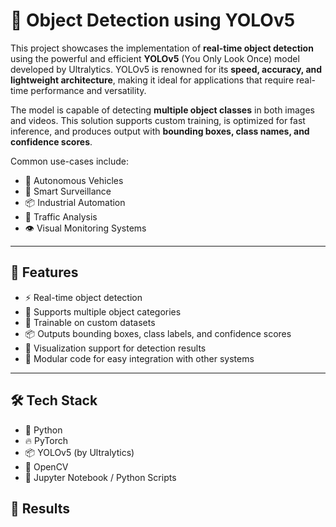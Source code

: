 # 🧠 Object Detection using YOLOv5

This project showcases the implementation of **real-time object detection** using the powerful and efficient **YOLOv5** (You Only Look Once) model developed by Ultralytics. YOLOv5 is renowned for its **speed, accuracy, and lightweight architecture**, making it ideal for applications that require real-time performance and versatility. 

The model is capable of detecting **multiple object classes** in both images and videos. This solution supports custom training, is optimized for fast inference, and produces output with **bounding boxes, class names, and confidence scores**.

Common use-cases include:
- 🚗 Autonomous Vehicles  
- 🧠 Smart Surveillance  
- 📦 Industrial Automation  
- 🚦 Traffic Analysis  
- 👁️ Visual Monitoring Systems

---

## 🚀 Features

- ⚡ Real-time object detection
- 🎯 Supports multiple object categories
- 🧪 Trainable on custom datasets
- 📦 Outputs bounding boxes, class labels, and confidence scores
- 📸 Visualization support for detection results
- 🧰 Modular code for easy integration with other systems

---

## 🛠️ Tech Stack

- 🐍 Python
- 🔥 PyTorch
- 📦 YOLOv5 (by Ultralytics)
- 🎥 OpenCV
- 🧪 Jupyter Notebook / Python Scripts

## 🚀 Results
